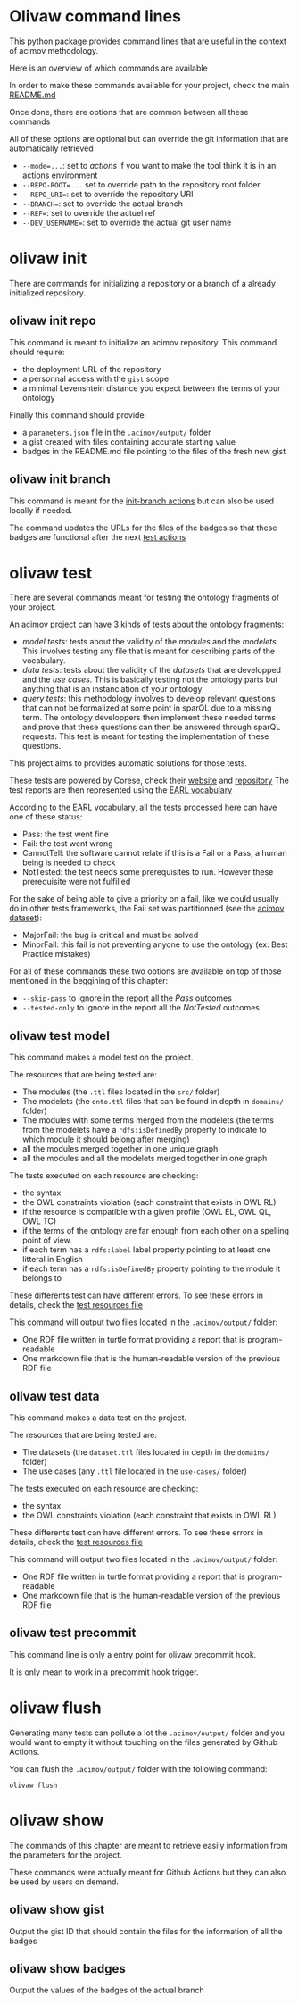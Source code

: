 # Olivaw command lines

This python package provides command lines that are useful in the context of acimov methodology.

Here is an overview of which commands are available

In order to make these commands available for your project, check the main [README.md](../README.md#getting-started)

Once done, there are options that are common between all these commands

All of these options are optional but can override the git information that are automatically retrieved

* `--mode=...`: set to *actions* if you want to make the tool think it is in an actions environment
* `--REPO-ROOT=...` set to override path to the repository root folder
* `--REPO_URI=`: set to override the repository URI
* `--BRANCH=`: set to override the actual branch
* `--REF=`: set to override the actuel ref
* `--DEV_USERNAME=`: set to override the actual git user name

# olivaw init

There are commands for initializing a repository or a branch of a already initialized repository.

## olivaw init repo

This command is meant to initialize an acimov repository. This command should require:

* the deployment URL of the repository
* a personnal access with the `gist` scope
* a minimal Levenshtein distance you expect between the terms of your ontology

Finally this command should provide:

* a `parameters.json` file in the `.acimov/output/` folder
* a gist created with files containing accurate starting value
* badges in the README.md file pointing to the files of the fresh new gist

## olivaw init branch

This command is meant for the [init-branch actions](./actions.md#branch-initialization) but can also be used locally if needed.

The command updates the URLs for the files of the badges so that these badges are functional after the next [test actions](./actions.md#automatic-test-on-push)

# olivaw test

There are several commands meant for testing the ontology fragments of your project.

An acimov project can have 3 kinds of tests about the ontology fragments:

* *model tests*: tests about the validity of the *modules* and the *modelets*. This involves testing any file that is meant for describing parts of the vocabulary.
* *data tests*: tests about the validity of the *datasets* that are developped and the *use cases*. This is basically testing not the ontology parts but anything that is an instanciation of your ontology
* *query tests*: this methodology involves to develop relevant questions that can not be formalized at some point in sparQL due to a missing term. The ontology developpers then implement these needed terms and prove that these questions can then be answered through sparQL requests. This test is meant for testing the implementation of these questions.

This project aims to provides automatic solutions for those tests.

These tests are powered by Corese, check their [website](https://project.inria.fr/corese/) and [repository](https://github.com/Wimmics/corese)
The test reports are then represented using the [EARL vocabulary](https://www.w3.org/TR/EARL10-Schema/)

According to the [EARL vocabulary](https://www.w3.org/TR/EARL10-Schema/), all the tests processed here can have one of these status:

* Pass: the test went fine
* Fail: the test went wrong
* CannotTell: the software cannot relate if this is a Fail or a Pass, a human being is needed to check
* NotTested: the test needs some prerequisites to run. However these prerequisite were not fulfilled

For the sake of being able to give a priority on a fail, like we could usually do in other tests frameworks, the Fail set was partitionned (see the [acimov dataset](../olivaw/test/test-onto.ttl)):

* MajorFail: the bug is critical and must be solved
* MinorFail: this fail is not preventing anyone to use the ontology (ex: Best Practice mistakes)

For all of these commands these two options are available on top of those mentioned in the beggining of this chapter:

* `--skip-pass` to ignore in the report all the *Pass* outcomes
* `--tested-only` to ignore in the report all the *NotTested* outcomes

## olivaw test model

This command makes a model test on the project.

The resources that are being tested are:

* The modules (the `.ttl` files located in the `src/` folder)
* The modelets (the `onto.ttl` files that can be found in depth in `domains/` folder)
* The modules with some terms merged from the modelets (the terms from the modelets have a `rdfs:isDefinedBy` property to indicate to which module it should belong after merging)
* all the modules merged together in one unique graph
* all the modules and all the modelets merged together in one graph

The tests executed on each resource are checking:

* the syntax
* the OWL constraints violation (each constraint that exists in OWL RL)
* if the resource is compatible with a given profile (OWL EL, OWL QL, OWL TC)
* if the terms of the ontology are far enough from each other on a spelling point of view
* if each term has a `rdfs:label` label property pointing to at least one litteral in English
* if each term has a `rdfs:isDefinedBy` property pointing to the module it belongs to

These differents test can have different errors. To see these errors in details, check the [test resources file](../olivaw/constants/tests-resources.json)

This command will output two files located in the `.acimov/output/` folder:

* One RDF file written in turtle format providing a report that is program-readable
* One markdown file that is the human-readable version of the previous RDF file

## olivaw test data

This command makes a data test on the project.

The resources that are being tested are:

* The datasets (the `dataset.ttl` files located in depth in the `domains/` folder)
* The use cases (any `.ttl` file located in the `use-cases/` folder)

The tests executed on each resource are checking:

* the syntax
* the OWL constraints violation (each constraint that exists in OWL RL)

These differents test can have different errors. To see these errors in details, check the [test resources file](../olivaw/constants/tests-resources.json)

This command will output two files located in the `.acimov/output/` folder:

* One RDF file written in turtle format providing a report that is program-readable
* One markdown file that is the human-readable version of the previous RDF file

## olivaw test precommit

This command line is only a entry point for olivaw precommit hook.

It is only mean to work in a precommit hook trigger.

# olivaw flush

Generating many tests can pollute a lot the `.acimov/output/` folder and you would want to empty it without touching on the files generated by Github Actions.

You can flush the `.acimov/output/` folder with the following command:

```shell
olivaw flush
```

# olivaw show

The commands of this chapter are meant to retrieve easily information from the parameters for the project.

These commands were actually meant for Github Actions but they can also be used by users on demand.

## olivaw show gist

Output the gist ID that should contain the files for the information of all the badges

## olivaw show badges

Output the values of the badges of the actual branch
